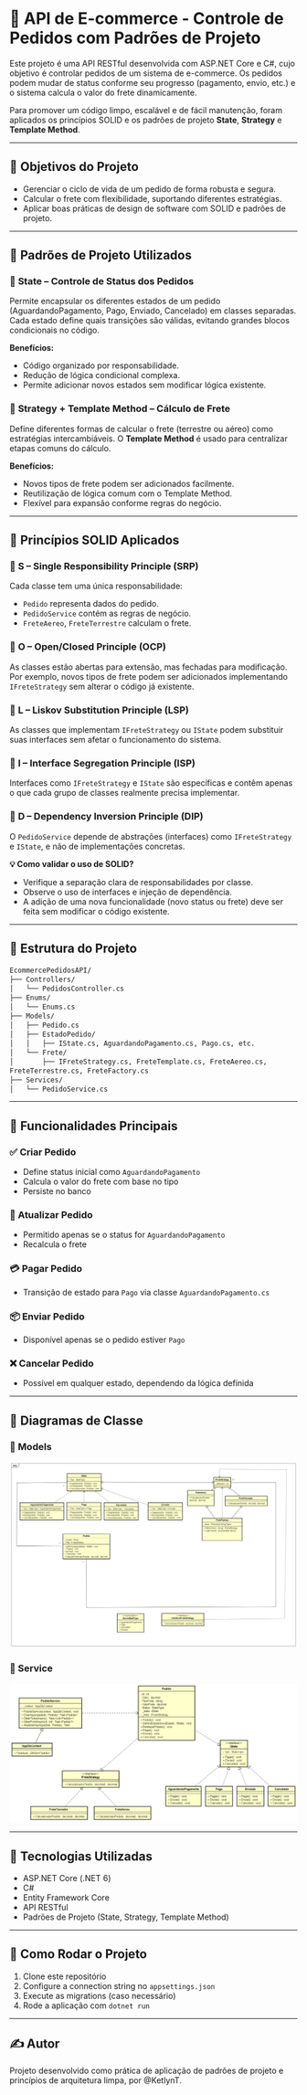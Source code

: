 
# 🛒 API de E-commerce - Controle de Pedidos com Padrões de Projeto

Este projeto é uma API RESTful desenvolvida com ASP.NET Core e C#, cujo objetivo é controlar pedidos de um sistema de e-commerce. Os pedidos podem mudar de status conforme seu progresso (pagamento, envio, etc.) e o sistema calcula o valor do frete dinamicamente.

Para promover um código limpo, escalável e de fácil manutenção, foram aplicados os princípios SOLID e os padrões de projeto **State**, **Strategy** e **Template Method**.

---

## 📌 Objetivos do Projeto

- Gerenciar o ciclo de vida de um pedido de forma robusta e segura.
- Calcular o frete com flexibilidade, suportando diferentes estratégias.
- Aplicar boas práticas de design de software com SOLID e padrões de projeto.

---

## 🧠 Padrões de Projeto Utilizados

### 🔄 **State** – Controle de Status dos Pedidos

Permite encapsular os diferentes estados de um pedido (AguardandoPagamento, Pago, Enviado, Cancelado) em classes separadas. Cada estado define quais transições são válidas, evitando grandes blocos condicionais no código.

**Benefícios:**
- Código organizado por responsabilidade.
- Redução de lógica condicional complexa.
- Permite adicionar novos estados sem modificar lógica existente.

### 🚚 **Strategy + Template Method** – Cálculo de Frete

Define diferentes formas de calcular o frete (terrestre ou aéreo) como estratégias intercambiáveis. O **Template Method** é usado para centralizar etapas comuns do cálculo.

**Benefícios:**
- Novos tipos de frete podem ser adicionados facilmente.
- Reutilização de lógica comum com o Template Method.
- Flexível para expansão conforme regras do negócio.

---

## 📜 Princípios SOLID Aplicados

### 🔹 **S – Single Responsibility Principle (SRP)**
Cada classe tem uma única responsabilidade:
- `Pedido` representa dados do pedido.
- `PedidoService` contém as regras de negócio.
- `FreteAereo`, `FreteTerrestre` calculam o frete.

### 🔹 **O – Open/Closed Principle (OCP)**
As classes estão abertas para extensão, mas fechadas para modificação. Por exemplo, novos tipos de frete podem ser adicionados implementando `IFreteStrategy` sem alterar o código já existente.

### 🔹 **L – Liskov Substitution Principle (LSP)**
As classes que implementam `IFreteStrategy` ou `IState` podem substituir suas interfaces sem afetar o funcionamento do sistema.

### 🔹 **I – Interface Segregation Principle (ISP)**
Interfaces como `IFreteStrategy` e `IState` são específicas e contêm apenas o que cada grupo de classes realmente precisa implementar.

### 🔹 **D – Dependency Inversion Principle (DIP)**
O `PedidoService` depende de abstrações (interfaces) como `IFreteStrategy` e `IState`, e não de implementações concretas.

**💡 Como validar o uso de SOLID?**
- Verifique a separação clara de responsabilidades por classe.
- Observe o uso de interfaces e injeção de dependência.
- A adição de uma nova funcionalidade (novo status ou frete) deve ser feita sem modificar o código existente.

---

## 🧱 Estrutura do Projeto

```
EcommercePedidosAPI/
├── Controllers/
│   └── PedidosController.cs
├── Enums/
│   └── Enums.cs
├── Models/
│   ├── Pedido.cs
│   ├── EstadoPedido/
│   │   ├── IState.cs, AguardandoPagamento.cs, Pago.cs, etc.
│   └── Frete/
│       ├── IFreteStrategy.cs, FreteTemplate.cs, FreteAereo.cs, FreteTerrestre.cs, FreteFactory.cs
├── Services/
│   └── PedidoService.cs
```

---

## 🔧 Funcionalidades Principais

### ✅ Criar Pedido
- Define status inicial como `AguardandoPagamento`
- Calcula o valor do frete com base no tipo
- Persiste no banco

### 🔄 Atualizar Pedido
- Permitido apenas se o status for `AguardandoPagamento`
- Recalcula o frete

### 💳 Pagar Pedido
- Transição de estado para `Pago` via classe `AguardandoPagamento.cs`

### 📦 Enviar Pedido
- Disponível apenas se o pedido estiver `Pago`

### ❌ Cancelar Pedido
- Possível em qualquer estado, dependendo da lógica definida

---

## 🧩 Diagramas de Classe

### 📌 Models

![Diagrama Model](https://github.com/KetlynT/EcommercePedidosAPI/blob/main/Class%20Diagram%20Ketlyn-%20Model.png)

### 📌 Service

![Diagrama Service](https://github.com/KetlynT/EcommercePedidosAPI/blob/main/Class%20Diagram%20Ketlyn-%20Service.png)

---

## 🔌 Tecnologias Utilizadas

- ASP.NET Core (.NET 6)
- C#
- Entity Framework Core
- API RESTful
- Padrões de Projeto (State, Strategy, Template Method)

---

## 🚀 Como Rodar o Projeto

1. Clone este repositório
2. Configure a connection string no `appsettings.json`
3. Execute as migrations (caso necessário)
4. Rode a aplicação com `dotnet run`

---

## ✍️ Autor

Projeto desenvolvido como prática de aplicação de padrões de projeto e princípios de arquitetura limpa, por @KetlynT.

